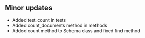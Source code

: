 ## Minor updates
- Added test_count in tests
- Added count_documents method in methods
- Added count method to Schema class and fixed find method